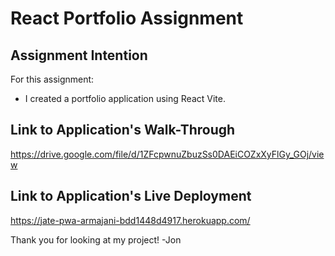 # **React Portfolio Assignment**

## **Assignment Intention**

For this assignment:

- I created a portfolio application using React Vite.

## **Link to Application's Walk-Through**

https://drive.google.com/file/d/1ZFcpwnuZbuzSs0DAEiCOZxXyFlGy_GOj/view

## **Link to Application's Live Deployment**

https://jate-pwa-armajani-bdd1448d4917.herokuapp.com/

Thank you for looking at my project!
-Jon
